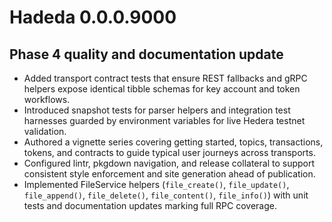 # Hadeda 0.0.0.9000

## Phase 4 quality and documentation update

- Added transport contract tests that ensure REST fallbacks and gRPC helpers
  expose identical tibble schemas for key account and token workflows.
- Introduced snapshot tests for parser helpers and integration test harnesses
  guarded by environment variables for live Hedera testnet validation.
- Authored a vignette series covering getting started, topics, transactions,
  tokens, and contracts to guide typical user journeys across transports.
- Configured lintr, pkgdown navigation, and release collateral to support
  consistent style enforcement and site generation ahead of publication.
- Implemented FileService helpers (`file_create()`, `file_update()`,
  `file_append()`, `file_delete()`, `file_content()`, `file_info()`) with unit
  tests and documentation updates marking full RPC coverage.
